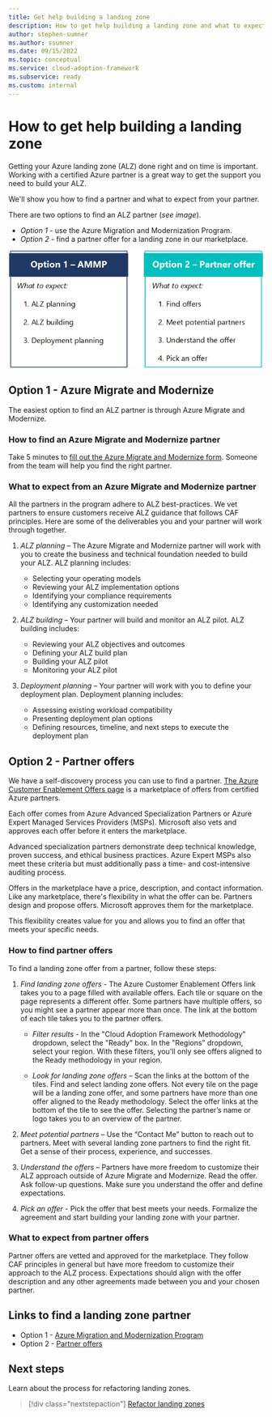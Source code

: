 ```yaml
---
title: Get help building a landing zone
description: How to get help building a landing zone and what to expect.
author: stephen-sumner
ms.author: ssumner
ms.date: 09/15/2022
ms.topic: conceptual
ms.service: cloud-adoption-framework
ms.subservice: ready
ms.custom: internal
---
```

# How to get help building a landing zone

Getting your Azure landing zone (ALZ) done right and on time is important. Working with a certified Azure partner is a great way to get the support you need to build your ALZ.

We'll show you how to find a partner and what to expect from your partner.

There are two options to find an ALZ partner (*see image*).

- *Option 1* - use the Azure Migration and Modernization Program.
- *Option 2* - find a partner offer for a landing zone in our marketplace.


![A graphic that summarizes the two options to find a partner: the Azure Migration and Modernization Program and partner marketplace. The graphic lists the expectations for both options.](./media/alz-partner-options-v5.png)

## Option 1 - Azure Migrate and Modernize

The easiest option to find an ALZ partner is through Azure Migrate and Modernize.

### How to find an Azure Migrate and Modernize partner

Take 5 minutes to [fill out the Azure Migrate and Modernize form](https://azure.microsoft.com/migration/migration-modernization-program/#program-form). Someone from the team will help you find the right partner.

### What to expect from an Azure Migrate and Modernize partner

All the partners in the program adhere to ALZ best-practices. We vet partners to ensure customers receive ALZ guidance that follows CAF principles. Here are some of the deliverables you and your partner will work through together.

1. *ALZ planning* – The Azure Migrate and Modernize partner will work with you to create the business and technical foundation needed to build your ALZ. ALZ planning includes:

    - Selecting your operating models
    - Reviewing your ALZ implementation options
    - Identifying your compliance requirements
    - Identifying any customization needed

1. *ALZ building* – Your partner will build and monitor an ALZ pilot. ALZ building includes:

    - Reviewing your ALZ objectives and outcomes
    - Defining your ALZ build plan
    - Building your ALZ pilot
    - Monitoring your ALZ pilot

1. *Deployment planning* – Your partner will work with you to define your deployment plan. Deployment planning includes:

    - Assessing existing workload compatibility
    - Presenting deployment plan options
    - Defining resources, timeline, and next steps to execute the deployment plan

## Option 2 - Partner offers

We have a self-discovery process you can use to find a partner. [The Azure Customer Enablement Offers page](https://www.microsoft.com/azure/partners/practices/enable-customers-for-success/directory) is a marketplace of offers from certified Azure partners.

Each offer comes from Azure Advanced Specialization Partners or Azure Expert Managed Services Providers (MSPs). Microsoft also vets and approves each offer before it enters the marketplace.

Advanced specialization partners demonstrate deep technical knowledge, proven success, and ethical business practices. Azure Expert MSPs also meet these criteria but must additionally pass a time- and cost-intensive auditing process.

Offers in the marketplace have a price, description, and contact information. Like any marketplace, there's flexibility in what the offer can be. Partners design and propose offers. Microsoft approves them for the marketplace.

This flexibility creates value for you and allows you to find an offer that meets your specific needs.

### How to find partner offers

To find a landing zone offer from a partner, follow these steps:

1. *Find landing zone offers* - The Azure Customer Enablement Offers link takes you to a page filled with available offers. Each tile or square on the page represents a different offer. Some partners have multiple offers, so you might see a partner appear more than once. The link at the bottom of each tile takes you to the partner offers.

    - *Filter results* - In the "Cloud Adoption Framework Methodology" dropdown, select the "Ready" box. In the "Regions" dropdown, select your region. With these filters, you'll only see offers aligned to the Ready methodology in your region.

    - *Look for landing zone offers* – Scan the links at the bottom of the tiles. Find and select landing zone offers. Not every tile on the page will be a landing zone offer, and some partners have more than one offer aligned to the Ready methodology. Select the offer links at the bottom of the tile to see the offer. Selecting the partner’s name or logo takes you to an overview of the partner.

1. *Meet potential partners* – Use the “Contact Me” button to reach out to partners. Meet with several landing zone partners to find the right fit. Get a sense of their process, experience, and successes.

1. *Understand the offers* – Partners have more freedom to customize their ALZ approach outside of Azure Migrate and Modernize. Read the offer. Ask follow-up questions. Make sure you understand the offer and define expectations.

1. *Pick an offer* - Pick the offer that best meets your needs. Formalize the agreement and start building your landing zone with your partner.

### What to expect from partner offers

Partner offers are vetted and approved for the marketplace. They follow CAF principles in general but have more freedom to customize their approach to the ALZ process. Expectations should align with the offer description and any other agreements made between you and your chosen partner.

## Links to find a landing zone partner

- Option 1 - [Azure Migration and Modernization Program](https://azure.microsoft.com/migration/migration-modernization-program/#program-form)
- Option 2 - [Partner offers](https://www.microsoft.com/azure/partners/practices/enable-customers-for-success/directory)

## Next steps

Learn about the process for refactoring landing zones.

> [!div class="nextstepaction"]
> [Refactor landing zones](./refactor.md)
